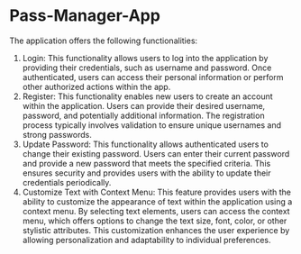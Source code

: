 # Pass-Manager-App
The application offers the following functionalities: 
1. Login: This functionality allows users to log into the application by providing their credentials, such as username and password. Once authenticated, users can access their personal information or perform other authorized actions within the app.
2. Register: This functionality enables new users to create an account within the application. Users can provide their desired username, password, and potentially additional information. The registration process typically involves validation to ensure unique usernames and strong passwords.
3. Update Password: This functionality allows authenticated users to change their existing password. Users can enter their current password and provide a new password that meets the specified criteria. This ensures security and provides users with the ability to update their credentials periodically.
4. Customize Text with Context Menu: This feature provides users with the ability to customize the appearance of text within the application using a context menu. By selecting text elements, users can access the context menu, which offers options to change the text size, font, color, or other stylistic attributes. This customization enhances the user experience by allowing personalization and adaptability to individual preferences.
